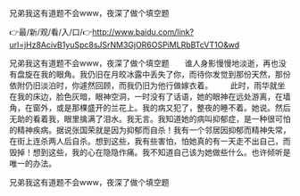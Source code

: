兄弟我这有道题不会www，夜深了做个填空题

👉最/新/观/看/入/口/👉http://www.baidu.com/link?url=jHz8AcivB1yuSpc8sJSrNM3GjOR6OSPiMLRbBTcVT1O&wd

兄弟我这有道题不会www，夜深了做个填空题　　谁人身影慢慢地淡逝，再也没有盘旋在我的眼角。我仍旧在月皎冰露中丢失了你，而待你发觉到那份天然，那份依附仍旧淡泊时，你遽然回顾，而我仍旧为他行做嫁衣着。
　　此时，雨华就坐在我的床边，脸色灰暗，眼神空洞，一时没有了话语，她的眼神在远处游离，在墙角，在窗外，或是那棵盛开的兰花上。我的病又犯了，整夜的睡不着。她说。然后无助的看着我，眼里擒满了泪水。我无言。我知道她的病叫抑郁症，是一种很可怕的精神疾病。据说张国荣就是因为抑郁而自杀！我有一个邻居因抑郁而精神失常，在街上连杀两人后自杀。想到这些，我有些害怕，怕她真的有一天走不出自己，而毁掉！想到这些，我的心在隐隐作痛。我不知道自己该为她做些什么。也许倾听是唯一的办法。


兄弟我这有道题不会www，夜深了做个填空题
